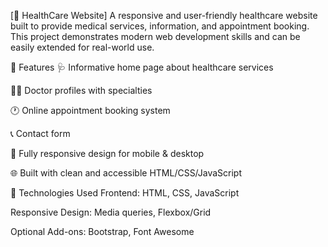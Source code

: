 [🏥 HealthCare Website]
A responsive and user-friendly healthcare website built to provide medical services, information, and appointment booking. This project demonstrates modern web development skills and can be easily extended for real-world use.


📌 Features
🩺 Informative home page about healthcare services

👨‍⚕️ Doctor profiles with specialties

🕐 Online appointment booking system

📞 Contact form

📱 Fully responsive design for mobile & desktop

🌐 Built with clean and accessible HTML/CSS/JavaScript

🚀 Technologies Used
Frontend: HTML, CSS, JavaScript

Responsive Design: Media queries, Flexbox/Grid

Optional Add-ons: Bootstrap, Font Awesome
